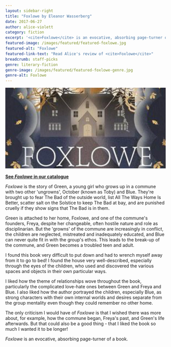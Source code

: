```yaml
---
layout: sidebar-right
title: "Foxlowe by Eleanor Wasserberg"
date: 2017-06-27
author: alice-violett
category: fiction
excerpt: '<cite>Foxlowe</cite> is an evocative, absorbing page-turner of a book.'
featured-image: /images/featured/featured-foxlowe.jpg
featured-alt: "Foxlowe"
featured-link-text: "Read Alice's review of <cite>Foxlowe</cite>"
breadcrumb: staff-picks
genre: literary-fiction
genre-image: /images/featured/featured-foxlowe-genre.jpg
genre-alt: Foxlowe
---
```


![Foxlowe](/images/featured/featured-foxlowe.jpg)

**[See <cite>Foxlowe</cite> in our catalogue](https://suffolk.spydus.co.uk/cgi-bin/spydus.exe/ENQ/OPAC/BIBENQ?BRN=1972324)**

<cite>Foxlowe</cite> is the story of Green, a young girl who grows up in a commune with two other 'ungrowns', October (known as Toby) and Blue. They're brought up to fear The Bad of the outside world, list All The Ways Home Is Better, scatter salt on the Solstice to keep The Bad at bay, and are punished cruelly if they show signs that The Bad is in them.

Green is attached to her home, Foxlowe, and one of the commune's founders, Freya, despite her changeable, often hostile nature and role as disciplinarian. But the 'growns' of the commune are increasingly in conflict, the children are neglected, mistreated and inadequately educated, and Blue can never quite fit in with the group's ethos. This leads to the break-up of the commune, and Green becomes a troubled teen and adult.

I found this book very difficult to put down and had to wrench myself away from it to go to bed! I found the house very well-described, especially through the eyes of the children, who used and discovered the various spaces and objects in their own particular ways.

I liked how the theme of relationships wove throughout the book, particularly the complicated love-hate ones between Green and Freya and Blue. I also liked how the author portrayed the children, especially Blue, as strong characters with their own internal worlds and desires separate from the group mentality even though they could remember no other home.

The only criticism I would have of <cite>Foxlowe</cite> is that I wished there was more about, for example, how the commune began, Freya's past, and Green's life afterwards. But that could also be a good thing - that I liked the book so much I wanted it to be longer!

<cite>Foxlowe</cite> is an evocative, absorbing page-turner of a book.
